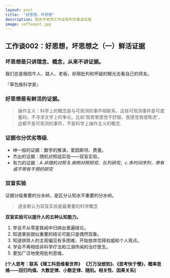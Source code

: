 ```yaml
---
layout: post
title:  "好思想，坏思想"
description: 阳志平老师工作谈系列文章读后感
image: coffeepot.jpg
---
```


**工作谈002**：**好思想，坏思想之（一）鲜活证据**
---

### 坏思想是只讲理念、概念，从来不讲证据。
我们总是相信牛人、路人、老板，却用批判和怀疑的眼光去看自己的师友。
  
『草包族科学家』

### 好思想是有鲜活的证据。  
> 操作主义：科学上的概念是与可观测的事件相联系，这些可观测事件是可度量的。不寻求文字上的争论。比如’我胃里感觉不舒服、我感觉我很焦虑’，这都不是可观测的事件，不是科学上操作主义的概念.   

### 证据也分优劣等级.   
* 神一般的证据：数学的推演，爱因斯坦、费曼。
* 杰出的证据：随机对照组实验——双盲实验。  
* 有力的证据：*A.非随机对照* *B.病例对照研究、队列研究*，*c.多时间序列，带有或不带有干预的研究*  

### 双盲实验
证据分级重要的分水岭，是区分认知水平重要的分水岭。
> 道金斯认为双盲实验是最重要的科学概念

**双盲实验可以提升人的五种认知能力。**

1. 学会不从零星轶闻中归纳出普遍结论。
2. 知道某些貌似重要的结论可能只是偶然现象。
3. 知道排除人的主观偏见有多困难，开始放弃崇拜权威和个人观点。
4. 学会不再相信非科学疗法和江湖传闻的治疗医生。
5. 更加广泛地使用批判思维。   

**[个人思考：联系《理工科思维看世界》 《万万没想到》、《思考快于慢》，概率思维——回归均值、大数定律、小数定律、随机。相关性、因果关系]**